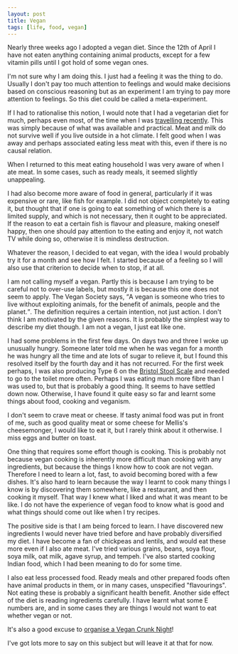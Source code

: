 ```yaml
---
layout: post
title: Vegan
tags: [life, food, vegan]
---
```


Nearly three weeks ago I adopted a vegan diet. Since the 12th of April I
have not eaten anything containing animal products, except for a few vitamin
pills until I got hold of some vegan ones.

I'm not sure why I am doing this. I just had a feeling it was the thing to
do. Usually I don't pay too much attention to feelings and would make
decisions based on conscious reasoning but as an experiment I am trying to pay
more attention to feelings. So this diet could be called a meta-experiment.

If I had to rationalise this notion, I would note that I had a vegetarian diet
for much, perhaps even most, of the time when I was <a
href="/blog/2011/11/15/Serendipitous-Blaggagio.html">travelling
recently</a>. This was simply because of what was available and
practical. Meat and milk do not survive well if you live outside in a hot
climate. I felt good when I was away and perhaps associated eating less meat
with this, even if there is no causal relation.

When I returned to this meat eating household I was very aware of when I ate
meat. In some cases, such as ready meals, it seemed slightly unappealing.

I had also become more aware of food in general, particularly if it was
expensive or rare, like fish for example. I did not object completely to
eating it, but thought that if one is going to eat something of which there is
a limited supply, and which is not necessary, then it ought to be
appreciated. If the reason to eat a certain fish is flavour and pleasure,
making oneself happy, then one should pay attention to the eating and enjoy
it, not watch TV while doing so, otherwise it is mindless destruction.

Whatever the reason, I decided to eat vegan, with the idea I would probably
try it for a month and see how I felt. I started because of a feeling so
I will also use that criterion to decide when to stop, if at all.

I am not calling myself a vegan. Partly this is because I am trying to be
careful not to over-use labels, but mostly it is because this one does not seem
to apply. The Vegan Society says, <q
cite="http://www.vegansociety.com/become-a-vegan/why.aspx">A vegan is someone
who tries to live without exploiting animals, for the benefit of animals,
people and the planet.</q>. The definition requires a certain intention, not
just action. I don't think I am motivated by the given reasons. It is probably
the simplest way to describe my diet though. I am not a vegan, I just eat like
one.

I had some problems in the first few days. On days two and three I woke up
unusually hungry. Someone later told me when he was vegan for a month he was
hungry all the time and ate lots of sugar to relieve it, but I found this
resolved itself by the fourth day and it has not recurred. For the first week
perhaps, I was also producing Type 6 on the <a
href="http://en.wikipedia.org/wiki/Bristol_Stool_Scale">Bristol Stool
Scale</a> and needed to go to the toilet more often. Perhaps I was eating much
more fibre than I was used to, but that is probably a good thing. It seems to
have settled down now. Otherwise, I have found it quite easy so far and learnt
some things about food, cooking and veganism.

I don't seem to crave meat or cheese. If tasty animal food was put in front of
me, such as good quality meat or some cheese for Mellis's cheesemonger, I would
like to eat it, but I rarely think about it otherwise. I miss eggs and butter
on toast.

One thing that requires some effort though is cooking. This is probably not
because vegan cooking is inherently more difficult than cooking with any
ingredients, but because the things I know how to cook are not
vegan. Therefore I need to learn a lot, fast, to avoid becoming bored with a
few dishes. It's also hard to learn because the way I learnt to cook many
things I know is by discovering them somewhere, like a restaurant, and then
cooking it myself. That way I knew what I liked and what it was meant to be
like. I do not have the experience of vegan food to know what is good and what
things should come out like when I try recipes.

The positive side is that I am being forced to learn. I have discovered new
ingredients I would never have tried before and have probably diversified my
diet. I have become a fan of chickpeas and lentils, and would eat these more
even if I also ate meat. I've tried various grains, beans, soya flour, soya
milk, oat milk, agave syrup, and tempeh. I've also started cooking Indian
food, which I had been meaning to do for some time.

I also eat less processed food. Ready meals and other prepared foods often
have animal products in them, or in many cases, unspecified "flavourings". Not
eating these is probably a significant health benefit. Another side effect of
the diet is reading ingredients carefully. I have learnt what some E numbers
are, and in some cases they are things I would not want to eat whether vegan
or not.

It's also a good excuse to <a
href="/blog/2012/05/02/Vegan-Crunk-Night.html">organise a Vegan Crunk Night</a>!

I've got lots more to say on this subject but will leave it at that for now.
